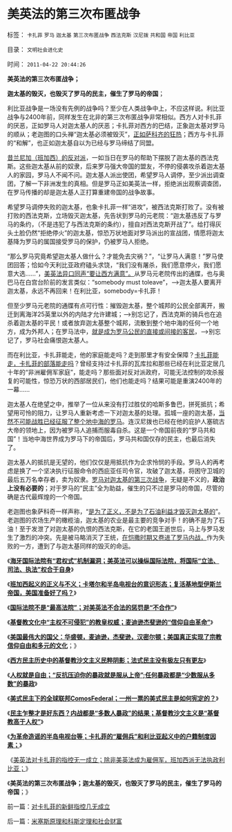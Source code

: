 # 美英法的第三次布匿战争

标签： `卡扎菲` `罗马` `迦太基` `第三次布匿战争` `西法克斯` `汉尼拨` `共和国` `帝国` `利比亚` 

目录： `文明社会进化史`

时间： `2011-04-22 20:44:26`

**美英法的第三次布匿战争；**

**迦太基的毁灭，也毁灭了罗马的民主，催生了罗马的帝国**；

利比亚战争是一场没有先例的战争吗？至少在人类战争中上，不应这样说。利比亚战争与2400年前，同样发生在北非的第三次布匿战争非常相似。西方人对卡扎菲的厌恶，正如罗马人对迦太基人的厌恶；卡扎菲对西方的巴结，正象迦太基对罗马的顺从；老迦图的口头禅“迦太基必须被毁灭”，[正如萨科齐的狂热](../../../2011/3/23/请萨科奇自证不是极端的邪恶.md)；西方与卡扎菲的“和解”，也正如迦太基自以为已经与罗马缔结了同盟。

[昔兰尼加（班加西）的反对派](../../../2011/4/14/利比亚反对派最精明的严重错误.md)，一如当日在罗马的帮助下摆脱了迦太基的西法克斯。这些迦太基从前的奴隶，后来罗马强大帝国的盟友，不停的侵袭攻杀着迦太基人的家园，罗马人不闻不问。迦太基人派出使团，希望罗马人调停，至少派出调查团，了解一下非洲发生的真相。但是罗马正如美英法一样，拒绝派出观察调查团，在罗马传播的却是迦太基人正打算重建帝国的战争故事。

希望罗马调停失败的迦太基，也象卡扎菲一样“进攻”，被西法克斯打败了。没有被打败的西法克斯，立场毁灭迦太基，先告状到罗马的元老院：“迦太基违反了与罗马的条约，（不是违犯了与西法克斯的条约），擅自对西法克斯开战了”。给打得灰头土脸仍然“拒绝停火”的迦太基，惊恐万状地面对罗马派出的宣战团，情愿将迦太基降为罗马的属国接受罗马的保护，仍被罗马人拒绝。

“那么罗马究竟希望迦太基人做什么？才能免去灾祸？”，“让罗马人满意！”罗马使团回答；恰如今天利比亚政府磕头求饶，“我们没有屠杀，我们愿意停火，我们愿意大选……”，[美英法异口同声“要让西方满意”。](../../../2011/4/10/利比亚是一场没有红线的意识形态战争.md)从罗马元老院传出的通牒，也与奥巴马在白宫台阶前的发言类似：“somebody must toleave”，——>迦太基人要离开迦太基，永远不再回来！在利比亚，somebody=卡扎菲！

但至少罗马元老院的通牒有点可行性：摧毁迦太基，整个城邦的公民全部离开，搬迁到离海洋25英里以外的内陆才允许建城；——>别忘记了，西法克斯的骑兵也在追杀着迦太基的平民！或者放弃迦太基整个城邦，流散到整个地中海的任何一个地方，成为外邦人；在罗马法中，[就是成为罗马公民的直接或间接的客民](../../../2010/8/9/罗马的客民和奴隶的区别.md)，——>别忘记了，罗马社会痛恨迦太基人。

而在利比亚，卡扎菲能走，他的家庭能走吗？走到那里才有安全保障？[卡扎菲能走，卡扎菲的部落能走吗](../../../2011/3/24/卡扎菲行为容易理解.md)？曾经支持过卡扎菲的瓦库拉和那些已经在利比亚定居几十年的“非洲雇佣军家庭”，能走吗？那些面对反对派政府，可能无法控制的攻杀报复的可能性，惊恐万状的西部居民们，他们也能走吗？结果可能是重演2400年的一幕……

迦太基人在绝望之中，推举了一位从来没有打过胜仗的哈斯多鲁巴，拼死抵抗；希望用可怜的阻力，让罗马人重新考虑一下对迦太基的处理。孤城一座的迦太基，[当然不可能战胜已经征服了整个地中海的罗马](../../../2008/9/6/为什么统一地中海世界是罗马,不是雅典.md)。连汉尼拨也已经在他的庇护人塞硫古大帝的领地上，因为被罗马人追捕而服毒自杀。这是一个帝国前夜的“罗马共和国”！当地中海世界成为罗马下的帝国后，罗马共和国仅存的民主，也最后消失了。

迦太基人的抵抗是无望的，他们仅仅是用抵抗作为企求怜悯的手段。罗马人的再考虑是换了一个坚决执行征服命令的西庇亚任司令官，攻破了迦太基，将困守卫城的最后五万名幸存者，卖为奴隶。[罗马对迦太基的第三次战争](../../../2008/9/7/为什么统一地中海世界是罗马而不是迦太基.md)，无疑是不义的，**政治上没有必要的**；对于罗马的“民主”全为助益，催生的只不过是罗马的帝国，尽管的确是古代最辉煌的一个帝国。

老迦图也象萨科奇一样声称，“[是为了正义，不是为了石油利益才毁灭迦太基的](../../../2011/3/21/萨科奇给阿盟耍了，奥巴马让萨科奇卖了.md)”。老迦图的农场生产的橄榄油，迦太基的农业是最主要的竞争对手！的确不是为了石油！至于发泄了对迦太基的仇恨的西法克斯，在它的老国王逝世后，马上与罗马发生了激烈的冲突。先是被马略消灭了王统，[在恺撒时期又卷进了罗马内战，](../../../2010/8/13/恺撒所向无敌的秘密武器.md)作为失败的一方，遭到了与迦太基同样的毁灭的命运。

《[**海牙国际法院有“君权式”机制漏洞；美英法可以操纵国际法院，将国际“立法、司法、执法”权合于自身**](../../../2011/4/18/操纵海牙国际法院可有“君权”漏洞.md)》

《[**班加西起义的正义与不义；卡塔尔和半岛电视台的意识形态；复活基地型伊斯兰帝国，美国准备好了吗？**](../../../2011/4/18/“阿拉伯人内政”和伊斯兰帝国.md)》

《[**国际法院不是“最高法院”；对美英法不合法的惩罚是“不合作”**](../../../2011/4/19/国际法院不是“最高法院”.md)》

《[**基督教文化中“主权不可侵犯”的教皇权威；麦迪逊杰斐逊的“信仰自由革命”**](../../../2011/4/19/麦迪逊杰菲逊缔造真正的宗教信仰自由.md)》

《[**美国最伟大的国父：华盛顿，麦迪逊，杰斐逊，汉密尔顿；美国真正实现了宗教信仰自由和多元的文化**](../../../2011/4/19/美国国父华盛顿，麦迪逊，杰斐逊，汉密尔顿.md)；》

《[**西方民主历史中的基督教沙文主义民粹阴影；法式民主没有极左只有更左**](../../../2011/4/20/杰斐逊成了希特勒；没有极左只有更左；.md)》

《[**人权就是自由；“反抗压迫你的暴政就是服从上帝”;任何暴政都是“少数服从多数”的暴政**](../../../2011/4/20/伟大的杰斐逊最伟大的贡献.md)》

《[**美式民主下的全球联邦ComosFederal；一州一票的美式民主是如何宪定的？**](../../../2011/4/20/ComosFederal重温费城立宪会议.md)》

《[**民主乍整才是好东西？内战都是“多数人暴政”的结果；基督教沙文主义是“基督教高于人权”**](../../../2011/4/21/民主乍整才是好东西？.md)》

《[**为革命造谣的半岛电视台等；卡扎菲的“雇佣兵”和利比亚起义中的户籍制度因素；**](../../../2011/4/22/卡扎菲的雇佣军和利比亚的户籍制度.md)》

《[美英法对卡扎菲的指控无一成立；除非美英法成为雇佣军，班加西派无法执政利比亚；](../../../2011/4/22/对卡扎菲的新鲜指控几无成立.md)》

《**美英法的第三次布匿战争；迦太基的毁灭，也毁灭了罗马的民主，催生了罗马的帝国**；》



前一篇：[对卡扎菲的新鲜指控几无成立](../../../2011/4/22/对卡扎菲的新鲜指控几无成立.md)

后一篇：[米塞斯原理和科斯定理和社会财富](../../../2011/4/23/米塞斯原理和科斯定理和社会财富.md)